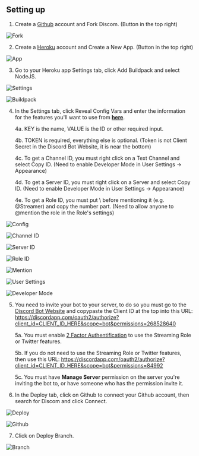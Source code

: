 ## Setting up

1. Create a [Github](https://www.github.com) account and Fork Discom. (Button in the top right)

![Fork](https://cdn.discordapp.com/attachments/279289541070946304/496316781174980618/Fork.png)




2. Create a [Heroku](https://www.heroku.com) account and Create a New App. (Button in the top right)

![App](https://cdn.discordapp.com/attachments/279289541070946304/496316837198561280/App.png)




3. Go to your Heroku app Settings tab, click Add Buildpack and select NodeJS.

![Settings](https://cdn.discordapp.com/attachments/279289541070946304/496316887823810561/Settings.png)

![Buildpack](https://cdn.discordapp.com/attachments/279289541070946304/496316925790650388/Buildpack.png)



4. In the Settings tab, click Reveal Config Vars and enter the information for the features you'll want to use from **[here](https://github.com/Gravestorm/Discom/blob/master/config.js.example)**.

      4a. KEY is the name, VALUE is the ID or other required input.

      4b. TOKEN is required, everything else is optional. (Token is not Client Secret in the Discord Bot Website, it is near the bottom)

      4c. To get a Channel ID, you must right click on a Text Channel and select Copy ID. (Need to enable Developer Mode in User Settings -> Appearance)

      4d. To get a Server ID, you must right click on a Server and select Copy ID. (Need to enable Developer Mode in User Settings -> Appearance)

      4e. To get a Role ID, you must put \ before mentioning it (e.g. \@Streamer) and copy the number part. (Need to allow anyone to @mention the role in the Role's settings)

![Config](https://cdn.discordapp.com/attachments/279289541070946304/496316976885661696/Config.png)

![Channel ID](https://cdn.discordapp.com/attachments/279289541070946304/496317016613847061/Channel_ID.png)

![Server ID](https://cdn.discordapp.com/attachments/279289541070946304/496318050962898949/Server_ID.png)

![Role ID](https://cdn.discordapp.com/attachments/279289541070946304/496317422895235082/Role_ID.png)


![Mention](https://cdn.discordapp.com/attachments/279289541070946304/496319109051711498/Mention.png)

![User Settings](https://cdn.discordapp.com/attachments/279289541070946304/496318158928478208/User_Settings.png)

![Developer Mode](https://cdn.discordapp.com/attachments/279289541070946304/496318206378770432/Developer_Mode.png)



5. You need to invite your bot to your server, to do so you must go to the [Discord Bot Website](https://discordapp.com/developers/applications/me) and copypaste the Client ID at the top into this URL: https://discordapp.com/oauth2/authorize?client_id=CLIENT_ID_HERE&scope=bot&permissions=268528640

      5a. You must enable [2 Factor Authentification](https://support.discordapp.com/hc/en-us/articles/219576828-Setting-up-Two-Factor-Authentication) to use the Streaming Role or Twitter features.
      
      5b. If you do not need to use the Streaming Role or Twitter features, then use this URL: https://discordapp.com/oauth2/authorize?client_id=CLIENT_ID_HERE&scope=bot&permissions=84992
      
      5c. You must have **Manage Server** permission on the server you're inviting the bot to, or have someone who has the permission invite it.



6. In the Deploy tab, click on Github to connect your Github account, then search for Discom and click Connect.

![Deploy](https://cdn.discordapp.com/attachments/279289541070946304/496318339874947074/Deploy.png)

![Github](https://cdn.discordapp.com/attachments/279289541070946304/496318352805855242/Github.png)



7. Click on Deploy Branch.

![Branch](https://cdn.discordapp.com/attachments/279289541070946304/496318363769765913/Branch.png)

